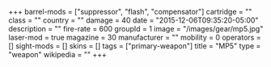 +++
barrel-mods = ["suppressor", "flash", "compensator"]
cartridge = ""
class = ""
country = ""
damage = 40
date = "2015-12-06T09:35:20-05:00"
description = ""
fire-rate = 600
groupId = 1
image = "/images/gear/mp5.jpg"
laser-mod = true
magazine = 30
manufacturer = ""
mobility = 0
operators = []
sight-mods = []
skins = []
tags = ["primary-weapon"]
title = "MP5"
type = "weapon"
wikipedia = ""
+++

